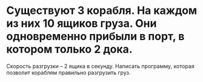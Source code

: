# Существуют 3 корабля. На каждом из них 10 ящиков груза. Они одновременно прибыли в порт, в котором только 2 дока. 
Скорость разгрузки –  2 ящика в секунду. Написать программу, которая позволит кораблям правильно разгрузить груз.

